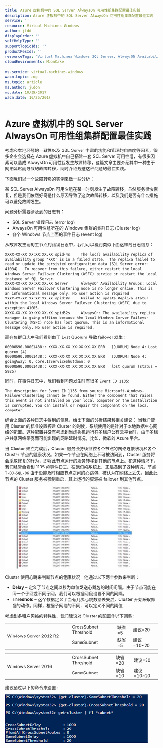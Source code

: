 ```yaml
---
title: Azure 虚拟机中的 SQL Server AlwaysOn 可用性组集群配置最佳实践
description: Azure 虚拟机中的 SQL Server AlwaysOn 可用性组集群配置最佳实践
service: ''
resource: Virtual Machines Windows
author: jfdd
displayOrder: ''
selfHelpType: ''
supportTopicIds: ''
productPesIds: ''
resourceTags: 'Virtual Machines Windows SQL Server, AlwaysON Availability Groups'
cloudEnvironments: MoonCake

ms.service: virtual-machines-windows
wacn.topic: aog
ms.topic: article
ms.author: judon
ms.date: 10/25/2017
wacn.date: 10/25/2017
---
```


# Azure 虚拟机中的 SQL Server AlwaysOn 可用性组集群配置最佳实践

考虑和本地环境的一致性以及 SQL Server 丰富的功能和管理的自由度等因素，很多企业会选择在 Azure 虚拟机中自己搭建一套 SQL Server 可用性组，有很多因素可以造成 AlwaysOn 可用性组发生故障转移，这篇文章主要介绍其中一种由于网络延迟而导致的故障转移，同时介绍规避这种问题的最佳实践。

下面我们以一个故障转移的实例来做一些分析：

某 SQL Server AlwaysOn 可用性组在某一时刻发生了故障转移，虽然服务很快恢复，但是我们依然好奇是什么原因导致了这次故障转移，以及我们是否有什么措施可以避免故障发生。

问题分析需要涉及到的日志有：

* SQL Server 错误日志 (error log)
* AlwaysOn 可用性组所在的 Windows 集群的集群日志 (Cluster log)
* 各个 Windows 节点上面的事件日志 (event log)

从故障发生前的主节点的错误日志中，我们可以看到类似下面这样的日志信息：

```
XXXX-XX-XX XX:XX:XX.XX spid44s     The local availability replica of availability group 'XXX' is in a failed state.  The replica failed to read or update the persisted configuration data (SQL Server error: 41034).  To recover from this failure, either restart the local Windows Server Failover Clustering (WSFC) service or restart the local instance of SQL Server.
XXXX-XX-XX XX:XX:XX.XX Server      AlwaysOn Availability Groups: Local Windows Server Failover Clustering node is no longer online. This is an informational message only. No user action is required.
XXXX-XX-XX XX:XX:XX.XX spid28s     Failed to update Replica status within the local Windows Server Failover Clustering (WSFC) due to exception 41005.
XXXX-XX-XX XX:XX:XX.XX spid52s     AlwaysOn: The availability replica manager is going offline because the local Windows Server Failover Clustering (WSFC) node has lost quorum. This is an informational message only. No user action is required.
```

而在集群日志中我们看到由于 Lost Quorum 导致 failover 发生：

```
00000690.00001438:: XXXX-XX-XX XX:XX:XX.XX ERR   [QUORUM] Node 4: Lost quorum (4)
00000690.00001438:: XXXX-XX-XX XX:XX:XX.XX ERR   [QUORUM] Node 4: goingAway: 0, core.IsServiceShutdown: 0
00000690.00001438:: XXXX-XX-XX XX:XX:XX.XX ERR   lost quorum (status = 5925)
```

同时，在事件日志中，我们看到问题发生时有很多 `Event ID 1135`:

```
The description for Event ID 1135 from source Microsoft-Windows-FailoverClustering cannot be found. Either the component that raises this event is not installed on your local computer or the installation is corrupted. You can install or repair the component on the local computer.
```

综合上面的各种日志中得到的信息，给出下面的分析结果和相关建议：
当我们使用 Cluster 的标准设置搭建 Cluster 的时候，系统使用的是针对于本地数据中心网络的配置。这种配置并没有考虑到当虚拟机运行在多租户公有云平台时，由于多租户共享网络带宽而可能出现的网络延时情况，比如，微软的 Azure 平台。

当 Cluster 建立完成后，Cluster 服务会持续监控各个节点的网络连接状况和各个 Cluster 节点的健康状况。如果一个节点在网络上不可被访问到，Cluster 服务将会采取修复的行为，即将此节点运行的服务转移到其他的节点上。在这种情况下，我们经常会看到 1135 的事件日志。在我们的系统上，正是遇到了这种情况。节点 `T-BJ-SQL-06` 由于没能及时相应节点之间的心跳包，被认为在网络上丢失，因此此节点的 Cluster 服务被强制重启，其上运行的资源被 failover 到其他节点。

![01](media/aog-virtual-machines-windows-sql-alwayson-availability-groups/01.png)

Cluster 使用心跳来判断节点的健康状况，他通过以下两个参数来判断：

* **Delay** – 定义了节点之间以秒为单位发送心跳包的时间间隔。由于节点可能在同一个子网或不同子网，我们可以根据网段设置不同的间隔。
* **Threshold** – 这个数据定义了当有几次心跳数据丢失后，Cluster 开始采取修复的动作。同样，根据子网段的不同，可以定义不同的阈值

考虑到多租户网络的特殊性，我们建议对 Cluster 的配置作以下调整 :

<table>
    <tr>
        <td rowspan="2" width="200">Windows Server 2012 R2</td>
        <td>CrossSubnet Threshold</td>
        <td>缺省=5</td>
        <td>建议=20</td>
    </tr>
    <tr>
        <td>SameSubnet</td>
        <td>缺省=5</td>
        <td>建议=10~20</td>
    </tr>
</table>

<table>
    <tr>
        <td rowspan="2" width="200">Windows Server 2016</td>
        <td>CrossSubnet Threshold</td>
        <td>缺省=20</td>
        <td>建议=20</td>
    </tr>
    <tr>
        <td>SameSubnet</td>
        <td>缺省=10</td>
        <td>建议=10~20</td>
    </tr>
</table>

建议通过以下的命令来设置 :

![02](media/aog-virtual-machines-windows-sql-alwayson-availability-groups/02.png)
